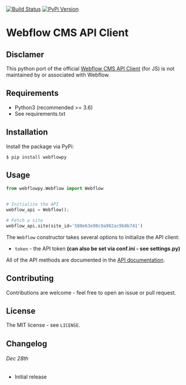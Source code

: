 [![Build Status](https://travis-ci.com/rfechtner/webflowpy.svg?branch=master)](https://travis-ci.com/rfechtner/webflowpy) [![PyPi Version](https://img.shields.io/pypi/v/Webflowpy.svg)](https://pypi.org/project/Webflowpy)

# Webflow CMS API Client

## Disclamer 

This python port of the official [Webflow CMS API Client](https://github.com/webflow/js-webflow-api) (for JS) is not 
maintained by or associated with Webflow.

## Requirements

* Python3 (recommended >= 3.6)
* See requirements.txt

## Installation

Install the package via PyPi:

```shell
$ pip install webflowpy
```

## Usage

```python
from webflowpy.Webflow import Webflow


# Initialize the API
webflow_api = Webflow();

# Fetch a site
webflow_api.site(site_id='580e63e98c9a982ac9b8b741')
```

The `Webflow` constructor takes several options to initialize the API client:

* `token` - the API token **(can also be set via conf.ini - see settings.py)**

All of the API methods are documented in the [API documentation](https://developers.webflow.com).

## Contributing

Contributions are welcome - feel free to open an issue or pull request.

## License

The MIT license - see `LICENSE`.

## Changelog

###### Dec 28th

* Initial release 
